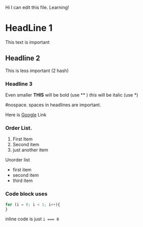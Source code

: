 Hi 
I can edit this file. Learning!

# HeadLine 1
This text is important

## Headline 2
This is less important (2 hash)

### Headline 3
Even smaller 
**THIS** will be bold (use ** ) 
*this* will be italic (use *) 

#nospace. spaces in headlines are important. 

Here is [Google](https://www.google.com) Link

### Order List.
1. First Item
2. Second item
3. just another item 

Unorder list
- first item
- second item
- third item

### Code block uses 
```js
for (i = 0; i < 1; i++){
}
```

inline code is just `i === 0` 
